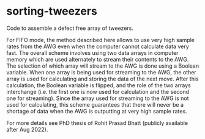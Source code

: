 # sorting-tweezers
Code to assemble a defect free array of tweezers.

For FIFO mode, the method described here allows to use very high sample rates from the AWG even when the computer cannot calculate data very fast. The overall scheme involves using two data arrays in computer memory which are used alternately to stream their contents to the AWG. The selection of which array will stream to the AWG is done using a Boolean variable. When one array is being used for streaming to the AWG, the other array is used for calculating and storing the data of the next move. After this calculation, the Boolean variable is flipped, and the role of the two arrays interchange (i.e. the first one is now used for calculation and the second one for streaming). Since the array used for streaming to the AWG is not used for calculating, this scheme guarantees that there will never be a shortage of data when the AWG is outputting at very high sample rates.

For more details see PhD thesis of Rohit Prasad Bhatt (publicly available after Aug 2022).

